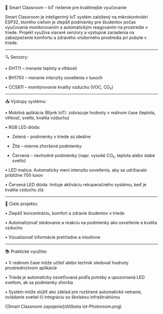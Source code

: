 🧠 Smart Classroom – IoT riešenie pre kvalitnejšie vyučovanie

Smart Classroom je inteligentný IoT systém založený na mikrokontroléri ESP32, ktorého cieľom je zlepšiť podmienky pre študentov počas vyučovania monitorovaním a automatickým reagovaním na prostredie v triede. Projekt využíva viaceré senzory a výstupné zariadenia na zabezpečenie komfortu a zdravého vnútorného prostredia pri pobyte v triede.
_________________________________________________________________________
🔍 Senzory:

•	DHT11 – meranie teploty a vlhkosti

•	BH1750 – meranie intenzity osvetlenia v luxoch

•	CCS811 – monitorovanie kvality vzduchu (VOC, CO₂)
_________________________________________________________________________
📤 Výstupy systému:

•	Mobilná aplikácia (Blynk IoT): zobrazuje hodnoty v reálnom čase (teplota, vlhkosť, svetlo, kvalita vzduchu)

•	RGB LED dióda:

  +	Zelená – podmienky v triede sú ideálne

  +	Žltá – mierne zhoršené podmienky

  +	Červená – nevhodné podmienky (napr. vysoké CO₂, teplota alebo slabé svetlo)

•	LED matica: Automaticky mení intenzitu osvetlenia, aby sa udržiavalo približne 700 luxov

•	Červená LED dióda: Imituje aktiváciu rekuperačného systému, keď je kvalita vzduchu zlá
_________________________________________________________________________
🎯 Ciele projektu:

•	Zlepšiť koncentráciu, komfort a zdravie študentov v triede

•	Automatizovať sledovanie a reakciu na podmienky ako osvetlenie a kvalita vzduchu

•	Vizualizovať informácie prehľadne a intuitívne
_________________________________________________________________________
📚 Praktické využitie:

•	V reálnom čase môže učiteľ alebo technik sledovať hodnoty prostredníctvom aplikácie

•	Trieda je automaticky osvetľovaná podľa potreby a upozornená LED svetlom, ak sa podmienky zhoršia

•	Systém môže slúžiť ako základ pre rozšírené automatické vetranie, ovládanie svetiel či integráciu so školskou infraštruktúrou


![Smart Classroom zapojenie](Alžbeta iot-Photoroom.png)
